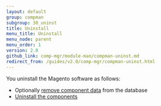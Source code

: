 ```yaml
---
layout: default 
group: compman
subgroup: 30_uninst
title: Uninstall
menu_title: Uninstall
menu_node: parent
menu_order: 1
version: 2.0
github_link: comp-mgr/module-man/compman-uninst.md
redirect_from: /guides/v2.0/comp-mgr/compman-uninst.html
---
```


You uninstall the Magento software as follows:

*	Optionally [remove component data]({{page.baseurl}}comp-mgr/compman-uninst-data.html) from the database
*	[Uninstall the components]({{page.baseurl}}comp-mgr/compman-uninst-final.html)

